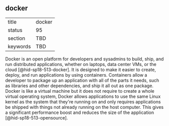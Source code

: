 ## docker


|          |        |
| -------- | ------ |
| title    | docker |
| status   | 95     |
| section  | TBD    |
| keywords | TBD    |




Docker is an open platform for developers and sysadmins to build, ship,
and run distributed applications, whether on laptops, data center VMs,
or the cloud [@hid-sp18-513-docker]. It is designed to make it easier to
create, deploy, and run applications by using containers. Containers
allow a developer to package up an application with all of the parts it
needs, such as libraries and other dependencies, and ship it all out as
one package. Docker is like a virtual machine but it does not require to
create a whole virtual operating system, Docker allows applications to
use the same Linux kernel as the system that they're running on and only
requires applications be shipped with things not already running on the
host computer. This gives a significant performance boost and reduces
the size of the application  [@hid-sp18-513-opensource].
